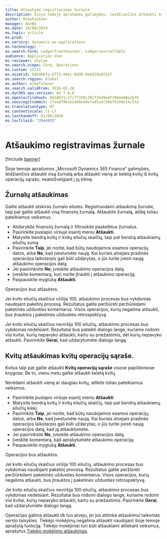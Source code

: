 ```yaml
---
title: Atšaukimo registravimas žurnale
description: Šioje temoje aprašomos galimybės, leidžiančios atšaukti kvitus iš kvitų operacijų sąrašo arba iš finansinių žurnalų.
author: MikeFalkner
manager: AnnBe
ms.date: 10/08/2019
ms.topic: article
ms.prod: ''
ms.service: dynamics-ax-applications
ms.technology: ''
ms.search.form: LedgerTransVoucher, LedgerJournalTable
audience: Application User
ms.reviewer: shylaw
ms.search.scope: Core, Operations
ms.custom: 15721
ms.assetid: b4b406fa-b772-44ec-8dd8-8eb818a921ef
ms.search.region: Global
ms.author: mikefalkner
ms.search.validFrom: 2016-02-28
ms.dyn365.ops.version: AX 7.0.0
ms.openlocfilehash: 0d18b71c1fc7f3f0c39172bd9edf19b4e60a2bf8
ms.sourcegitcommit: cfaad79bcb1460ee0e7ad5a2c596f9199e14c53a
ms.translationtype: HT
ms.contentlocale: lt-LT
ms.lasthandoff: 01/08/2020
ms.locfileid: "2944433"
---
```

# <a name="reverse-journal-posting"></a>Atšaukimo registravimas žurnale

[!include [banner](../includes/banner.md)]

Šioje temoje aprašomos „Microsoft Dynamics 365 Finance“ galimybės, leidžiančios atšaukti visą žurnalą arba atšaukti vieną ar keletą kvitų iš kvitų operacijų sąrašo, neatsižvelgiant į jų kilmę. 

## <a name="reversing-journals"></a>Žurnalų atšaukimas

Galite atšaukti atskiras žurnalo eilutes. Registruodami atšaukimą žurnale, taip pat galite atšaukti visą finansinį žurnalą. Atšaukite žurnalą, atlikę toliau pateikiamus veiksmus. 

- Atidarykite finansinį žurnalą ir filtruokite paskelbtus žurnalus.
- Pasirinkite puslapio viršuje esantį meniu **Atšaukti**.
- Matysite bendrą kvitų ir kvitų eilučių skaičių, taip pat bendrą atšaukiamų eilučių sumą
- Pasirinkite **Taip**, jei norite, kad būtų naudojamos esamos operacijų datos, arba **Ne**, kad įvestumėte naują. Kai kuriais atvejais pradinės operacijos laikotarpis gali būti uždarytas, o jūs turite įvesti naują atšaukimo operacijos datą.
- Jei pasirinksite **Ne**, įveskite atšaukimo operacijos datą. 
- Įveskite komentarą, kurį norite įtraukti į atšaukimo operaciją.
- Paspauskite mygtuką **Atšaukti**.

Operacijos bus atšauktos. 

Jei kvito eilučių skaičius viršija 100, atšaukimo procesas bus vykdomas naudojant paketinį procesą. Rezultatus galite peržiūrėti peržiūrėdami paketinės užduoties komentarus. Visos operacijos, kurių negalima atšaukti, bus įtrauktos į paketinės užduoties retrospektyvą.

Jei kvito eilučių skaičius neviršija 100 eilučių, atšaukimo procesas bus vykdomas nedelsiant. Rezultatai bus pateikti dialogo lange, kuriame rodomi visi kvitai, kurių nepavyko atšaukti, kartu su priežastimis, dėl kurių nepavyko atšaukti. Pasirinkite **Gerai**, kad uždarytumėte dialogo langą.

## <a name="reversing-vouchers-from-the-voucher-transaction-list"></a>Kvitų atšaukimas kvitų operacijų sąraše. 

Kvitus taip pat galite atšaukti **Kvitų operacijų sąraše** visose papildomose knygose. Be to, vienu metu galite atšaukti keletą kvitų. 

Norėdami atšaukti vieną ar daugiau kvitų, atlikite toliau pateikiamus veiksmus. 

- Pasirinkite puslapio viršuje esantį meniu **Atšaukti**
- Matysite bendrą kvitų ir kvitų eilučių skaičių, taip pat bendrą atšaukiamų eilučių kiekį.
- Pasirinkite **Taip**, jei norite, kad būtų naudojamos esamos operacijų datos, arba **Ne**, kad įvestumėte naują. Kai kuriais atvejais pradinės operacijos laikotarpis gali būti uždarytas, o jūs turite įvesti naują operacijos datą, kad ją atšauktumėte.
- Jei pasirinksite **Ne**, įveskite atšaukimo operacijos datą. 
- Įveskite komentarą, kad aprašytumėte atšaukimo operaciją.
- Paspauskite mygtuką **Atšaukti**.

Operacijos bus atšauktos. 

Jei kvito eilučių skaičius viršija 100 eilučių, atšaukimo procesas bus vykdomas naudojant paketinį procesą. Rezultatus galite peržiūrėti peržiūrėdami paketinės užduoties komentarus. Visos operacijos, kurių negalima atšaukti, bus įtrauktos į paketinės užduoties retrospektyvą.

Jei kvito eilučių skaičius neviršija 100 eilučių, atšaukimo procesas bus vykdomas nedelsiant. Rezultatai bus rodomi dialogo lange, kuriame rodomi visi kvitai, kurių nepavyko atšaukti, kartu su priežastimis. Pasirinkite **Gerai**, kad uždarytumėte dialogo langą.

Operacijas galima atšaukti tik tuo atveju, jei jos atitinka atšaukimui taikomas verslo taisykles. Tiekėjo mokėjimų negalima atšaukti naudojant šioje temoje aprašytą funkciją. Tiekėjo mokėjimai turi būti atšaukiami atliekant veiksmus, aprašytus [Tiekėjo mokėjimo atšaukimas](https://docs.microsoft.com/en-us/dynamics365/finance/accounts-payable/reverse-vendor-payment).

